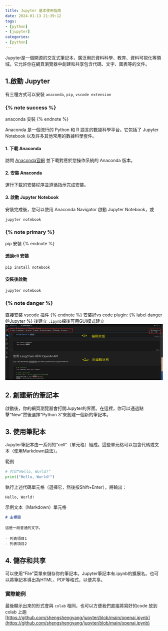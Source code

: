 ```yaml
---
title: Jupyter 基本使用指南
date: 2024-01-13 21:39:12
tags:
- [python]
- [jupyter]
categories:
- [python]
---
```

Jupyter是一個開源的交互式筆記本，廣泛用於資料科學、教育、資料可視化等領域。它允許你在網頁瀏覽器中創建和共享包含代碼、文字、圖表等的文件。

## 1.啟動 Jupyter
有三種方式可以安裝 `anaconda`, `pip`, `vscode extension`


### {% note success %}
anaconda 安裝
{% endnote %}

Anaconda 是一個流行的 Python 和 R 語言的數據科學平台。它包括了 Jupyter Notebook 以及許多其他常用的數據科學套件。
#### 1. 下載 Anaconda
訪問 [Anaconda官網](https://www.anaconda.com/) 並下載對應於您操作系統的 Anaconda 版本。

#### 2. 安裝 Anaconda
運行下載的安裝程序並遵循指示完成安裝。

#### 3. 啟動 Jupyter Notebook
安裝完成後，您可以使用 Anaconda Navigator 啟動 Jupyter Notebook，或
```shell
jupyter notebook
```
### {% note primary %}
pip 安裝
{% endnote %}

#### 透過cli 安裝
```shell
pip install notebook
```
#### 安裝後啟動
```shell
jupyter notebook
```
### {% note danger %}
直接安裝 vscode 插件
{% endnote %}
安裝好vs code plugin:  {% label danger @Jupyter %} 後建立 `.ipynb`檔後可用GUI模式建立
![](../image/jupyter.png)

## 2. 創建新的筆記本
   啟動後，你的網頁瀏覽器會打開Jupyter的界面。在這裡，你可以通過點擊“New”然後選擇“Python 3”來創建一個新的筆記本。

## 3. 使用筆記本
   Jupyter筆記本由一系列的“cell”（單元格）組成。這些單元格可以包含代碼或文本（使用Markdown語法）。

範例
```python
# 打印“Hello, World!”
print("Hello, World!")
```
執行上述代碼單元格（選擇它，然後按Shift+Enter），將輸出：
```text
Hello, World!
```
示例文本（Markdown）單元格
```markdown
# 主標題

這是一段普通的文字。

- 列表項目1
- 列表項目2
```

## 4. 儲存和共享
可以使用“File”菜單來儲存你的筆記本。Jupyter筆記本有.ipynb的擴展名。也可以將筆記本導出為HTML、PDF等格式，以便共享。

### 實際範例
最後顯示出來的形式會與 `colab` 相同，也可以方便我們直接將寫好的code 放到 colab 上跑
[https://github.com/shengshengyang/jupyter/blob/main/openai.ipynb](https://github.com/shengshengyang/jupyter/blob/main/openai.ipynb)